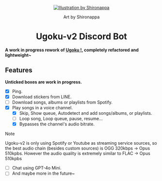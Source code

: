 <div align="center">
  <a href="https://twitter.com/shironappa_">
      <img src="https://cdn.discordapp.com/attachments/1255158843546271866/1277637460620480533/main.png?ex=66cde41b&is=66cc929b&hm=9a91acfc9e3f34f5946d59a4f6fbbed8486c98bf6b92e79635616287827d37ab&" alt="Illustration by Shironappa">
  </a>
  <p>Art by Shironappa</p>
  <h1>Ugoku-v2 Discord Bot</h1>
</div>
<b>A work in progress rework of <a href='https://github.com/Shewiiii/Ugoku-bot'>Ugoku !</a>, completely refactored and lightweight~</b>
<h2>Features</h2>
<b>Unticked boxes are work in progress.</b>  

- [x] Ping.
- [x] Download stickers from LINE.   
- [ ] Download songs, albums or playlists from Spotify.
- [x] Play songs in a voice channel.
  - [x] Skip, Show queue, Autodetect and add songs/albums, or playlists.
  - [ ] Loop song, Loop queue, pause, resume...
  - [x] Bypasses the channel's audio bitrate.
> [!NOTE]
> Ugoku-v2 is only using Spotify or Youtube as streaming service sources, so the best audio chain (besides custom sources) is OGG 320kbps -> Opus 510kpbs. However the audio quality is extremely similar to FLAC -> Opus 510kpbs
- [ ] Chat using GPT-4o Mini.
- [ ] And maybe more in the future~

